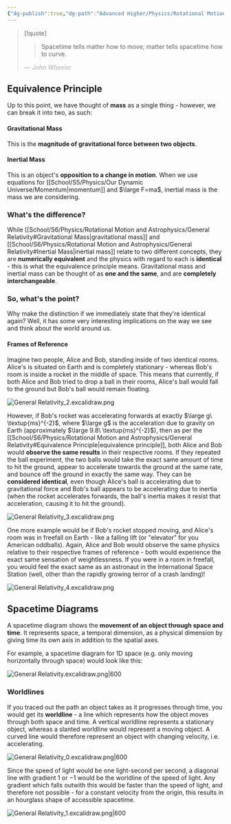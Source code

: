 ```yaml
---
{"dg-publish":true,"dg-path":"Advanced Higher/Physics/Rotational Motion and Astrophysics/General Relativity.md","dg-permalink":"physics/general-relativity","permalink":"/physics/general-relativity/"}
---
```


> [!quote]
> > Spacetime tells matter how to move; matter tells spacetime how to curve.
> 
> <i style="opacity: 0.5">— John Wheeler</i>

## Equivalence Principle

Up to this point, we have thought of **mass** as a single thing - however, we can break it into two, as such:

#### Gravitational Mass
This is the **magnitude of gravitational force between two objects**.

#### Inertial Mass
This is an object's **opposition to a change in motion**. When we use equations for [[School/S5/Physics/Our Dynamic Universe/Momentum\|momentum]] and $\large F=ma$, inertial mass is the mass we are considering.

### What's the difference?
While [[School/S6/Physics/Rotational Motion and Astrophysics/General Relativity#Gravitational Mass\|gravitational mass]] and [[School/S6/Physics/Rotational Motion and Astrophysics/General Relativity#Inertial Mass\|inertial mass]] relate to two different concepts, they are **numerically equivalent** and the physics with regard to each is **identical** - this is what the equivalence principle means. Gravitational mass and inertial mass can be thought of as **one and the same**, and are **completely interchangeable**.

### So, what's the point?
Why make the distinction if we immediately state that they're identical again? Well, it has some very interesting implications on the way we see and think about the world around us.

#### Frames of Reference
Imagine two people, Alice and Bob, standing inside of two identical rooms. Alice's is situated on Earth and is completely stationary - whereas Bob's room is inside a rocket in the middle of space. This means that currently, if both Alice and Bob tried to drop a ball in their rooms, Alice's ball would fall to the ground but Bob's ball would remain floating.

![General Relativity_2.excalidraw.png](/img/user/!%20Obsidian/Excalidraw/General%20Relativity_2.excalidraw.png)

However, if Bob's rocket was accelerating forwards at exactly $\large g\ \textup{ms}^{-2}$, where $\large g$ is the acceleration due to gravity on Earth (approximately $\large 9.8\  \textup{ms}^{-2}$), then as per the [[School/S6/Physics/Rotational Motion and Astrophysics/General Relativity#Equivalence Principle\|equivalence principle]], both Alice and Bob would **observe the same results** in their respective rooms. If they repeated the ball experiment, the two balls would take the exact same amount of time to hit the ground, appear to accelerate towards the ground at the same rate, and bounce off the ground in exactly the same way. They can be **considered identical**, even though Alice's ball is accelerating due to gravitational force and Bob's ball appears to be accelerating due to inertia (when the rocket accelerates forwards, the ball's inertia makes it resist that acceleration, causing it to hit the ground).

![General Relativity_3.excalidraw.png](/img/user/!%20Obsidian/Excalidraw/General%20Relativity_3.excalidraw.png)

One more example would be if Bob's rocket stopped moving, and Alice's room was in freefall on Earth - like a falling lift (or "elevator" for you American oddballs). Again, Alice and Bob would observe the same physics relative to their respective frames of reference - both would experience the exact same sensation of weightlessness. If you were in a room in freefall, you would feel the exact same as an astronaut in the International Space Station (well, other than the rapidly growing terror of a crash landing)!

![General Relativity_4.excalidraw.png](/img/user/!%20Obsidian/Excalidraw/General%20Relativity_4.excalidraw.png)


## Spacetime Diagrams

A spacetime diagram shows the **movement of an object through space and time**. It represents space, a temporal dimension, as a physical dimension by giving time its own axis in addition to the spatial axes.

For example, a spacetime diagram for 1D space (e.g. only moving horizontally through space) would look like this:

![General Relativity.excalidraw.png|600](/img/user/!%20Obsidian/Excalidraw/General%20Relativity.excalidraw.png)

### Worldlines
If you traced out the path an object takes as it progresses through time, you would get its **worldline** - a line which represents how the object moves through both space and time. A vertical worldline represents a stationary object, whereas a slanted worldline would represent a moving object. A curved line would therefore represent an object with changing velocity, i.e. accelerating.

![General Relativity_0.excalidraw.png|600](/img/user/!%20Obsidian/Excalidraw/General%20Relativity_0.excalidraw.png)

Since the speed of light would be one light-second per second, a diagonal line with gradient $1$ or $-1$ would be the worldline of the speed of light. Any gradient which falls outwith this would be faster than the speed of light, and therefore not possible - for a constant velocity from the origin, this results in an hourglass shape of accessible spacetime.

![General Relativity_1.excalidraw.png|600](/img/user/!%20Obsidian/Excalidraw/General%20Relativity_1.excalidraw.png)